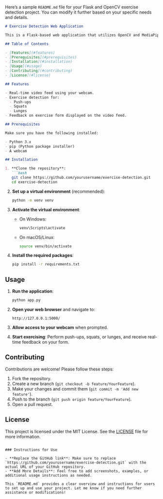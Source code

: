 Here’s a sample `README.md` file for your Flask and OpenCV exercise detection project. You can modify it further based on your specific needs and details.

```markdown
# Exercise Detection Web Application

This is a Flask-based web application that utilizes OpenCV and MediaPipe to detect and provide feedback on common gym exercises, including push-ups, squats, and lunges. The application analyzes your movements in real-time and offers guidance to help improve your exercise form.

## Table of Contents

- [Features](#features)
- [Prerequisites](#prerequisites)
- [Installation](#installation)
- [Usage](#usage)
- [Contributing](#contributing)
- [License](#license)

## Features

- Real-time video feed using your webcam.
- Exercise detection for:
  - Push-ups
  - Squats
  - Lunges
- Feedback on exercise form displayed on the video feed.

## Prerequisites

Make sure you have the following installed:

- Python 3.x
- pip (Python package installer)
- A webcam

## Installation

1. **Clone the repository**:
   ```bash
   git clone https://github.com/yourusername/exercise-detection.git
   cd exercise-detection
   ```

2. **Set up a virtual environment** (recommended):
   ```bash
   python -m venv venv
   ```

3. **Activate the virtual environment**:
   - On Windows:
     ```bash
     venv\Scripts\activate
     ```
   - On macOS/Linux:
     ```bash
     source venv/bin/activate
     ```

4. **Install the required packages**:
   ```bash
   pip install -r requirements.txt
   ```

## Usage

1. **Run the application**:
   ```bash
   python app.py
   ```

2. **Open your web browser** and navigate to:
   ```
   http://127.0.0.1:5000/
   ```

3. **Allow access to your webcam** when prompted.

4. **Start exercising**: Perform push-ups, squats, or lunges, and receive real-time feedback on your form.

## Contributing

Contributions are welcome! Please follow these steps:

1. Fork the repository.
2. Create a new branch (`git checkout -b feature/YourFeature`).
3. Make your changes and commit them (`git commit -m 'Add new feature'`).
4. Push to the branch (`git push origin feature/YourFeature`).
5. Open a pull request.

## License

This project is licensed under the MIT License. See the [LICENSE](LICENSE) file for more information.
```

### Instructions for Use

- **Replace the GitHub link**: Make sure to replace `https://github.com/yourusername/exercise-detection.git` with the actual URL of your GitHub repository.
- **Add More Details**: Feel free to add screenshots, examples, or additional usage instructions as needed.

This `README.md` provides a clear overview and instructions for users to set up and use your project. Let me know if you need further assistance or modifications!
